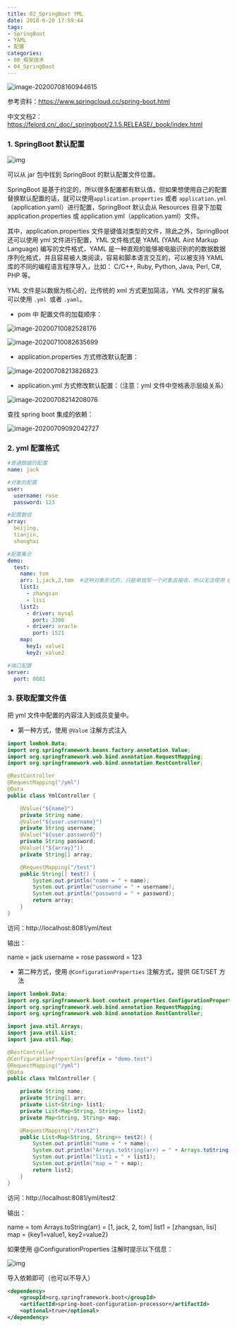 ```yaml
---
title: 02_SpringBoot YML
date: 2018-6-20 17:59:44
tags:
- SpringBoot
- YAML
- 配置
categories: 
- 08_框架技术
- 04_SpringBoot
---
```






![image-20200708160944615](https://jy-imgs.oss-cn-beijing.aliyuncs.com/img/20200708160946.png)

参考资料：https://www.springcloud.cc/spring-boot.html

中文文档2：https://felord.cn/_doc/_springboot/2.1.5.RELEASE/_book/index.html



### 1. SpringBoot 默认配置

![img](https://jy-imgs.oss-cn-beijing.aliyuncs.com/img/20200708165445.png)

可以从 jar 包中找到 SpringBoot 的默认配置文件位置。

SpringBoot 是基于约定的，所以很多配置都有默认值，但如果想使用自己的配置替换默认配置的话，就可以使用`application.properties` 或者 `application.yml`（application.yaml）进行配置，SpringBoot 默认会从 Resources 目录下加载 application.properties 或 application.yml（application.yaml）文件。

其中，application.properties 文件是键值对类型的文件，除此之外，SpringBoot 还可以使用 yml 文件进行配置，YML 文件格式是 YAML (YAML Aint Markup Language) 编写的文件格式，YAML 是一种直观的能够被电脑识别的的数据数据序列化格式，并且容易被人类阅读，容易和脚本语言交互的，可以被支持 YAML 库的不同的编程语言程序导入，比如： C/C++, Ruby, Python, Java, Perl, C#, PHP 等。

YML 文件是以数据为核心的，比传统的 xml 方式更加简洁，YML 文件的扩展名可以使用 `.yml `或者 `.yaml`。

* pom 中 配置文件的加载顺序：

![image-20200710082528176](https://jy-imgs.oss-cn-beijing.aliyuncs.com/img/20200710082529.png)

![image-20200710082635699](https://jy-imgs.oss-cn-beijing.aliyuncs.com/img/20200710082636.png)

* application.properties 方式修改默认配置：

![image-20200708213826823](https://jy-imgs.oss-cn-beijing.aliyuncs.com/img/20200708213828.png)



* application.yml 方式修改默认配置：（注意：yml 文件中空格表示层级关系）

![image-20200708214208076](https://jy-imgs.oss-cn-beijing.aliyuncs.com/img/20200708214209.png)

 

查找 spring boot 集成的依赖：

![image-20200709092042727](https://jy-imgs.oss-cn-beijing.aliyuncs.com/img/20200709092044.png)



###  2. yml 配置格式

```yml
#普通数据的配置
name: jack

#对象的配置
user:
  username: rose
  password: 123

#配置数组
array:
  beijing,
  tianjin,
  shanghai

#配置集合
demo:
  test:
    name: tom
    arr: 1,jack,2,tom  #这种对象形式的，只能单独写一个对象去接收，所以无法使用 @value 注解获取
    list1:
      - zhangsan
      - lisi
    list2:
      - driver: mysql
        port: 3306
      - driver: oracle
        port: 1521
    map:
      key1: value1
      key2: value2

#端口配置
server:
  port: 8081
```



### 3. 获取配置文件值

把 yml 文件中配置的内容注入到成员变量中。

* 第一种方式，使用 `@Value` 注解方式注入

```java
import lombok.Data;
import org.springframework.beans.factory.annotation.Value;
import org.springframework.web.bind.annotation.RequestMapping;
import org.springframework.web.bind.annotation.RestController;

@RestController
@RequestMapping("/yml")
@Data
public class YmlController {

    @Value("${name}")
    private String name;
    @Value("${user.username}")
    private String username;
    @Value("${user.password}")
    private String password;
    @Value(("${array}"))
    private String[] array;

    @RequestMapping("/test")
    public String[] test() {
        System.out.println("name = " + name);
        System.out.println("username = " + username);
        System.out.println("password = " + password);
        return array;
    }
}
```

访问：http://localhost:8081/yml/test

输出：

name = jack
username = rose
password = 123

* 第二种方式，使用 `@ConfigurationProperties` 注解方式，提供 GET/SET 方法

```java
import lombok.Data;
import org.springframework.boot.context.properties.ConfigurationProperties;
import org.springframework.web.bind.annotation.RequestMapping;
import org.springframework.web.bind.annotation.RestController;

import java.util.Arrays;
import java.util.List;
import java.util.Map;

@RestController
@ConfigurationProperties(prefix = "demo.test")
@RequestMapping("/yml")
@Data
public class YmlController {

    private String name;
    private String[] arr;
    private List<String> list1;
    private List<Map<String, String>> list2;
    private Map<String, String> map;

    @RequestMapping("/test2")
    public List<Map<String, String>> test2() {
        System.out.println("name = " + name);
        System.out.println("Arrays.toString(arr) = " + Arrays.toString(arr));
        System.out.println("list1 = " + list1);
        System.out.println("map = " + map);
        return list2;
    }
}
```

访问：http://localhost:8081/yml/test2

输出：

name = tom
Arrays.toString(arr) = [1, jack, 2, tom]
list1 = [zhangsan, lisi]
map = {key1=value1, key2=value2}



如果使用 @ConfigurationProperties 注解时提示以下信息：

![img](https://jy-imgs.oss-cn-beijing.aliyuncs.com/img/20200708220033.png)

 

导入依赖即可（也可以不导入）

```xml
<dependency>
    <groupId>org.springframework.boot</groupId>
    <artifactId>spring-boot-configuration-processor</artifactId>
    <optional>true</optional>
</dependency>
```

